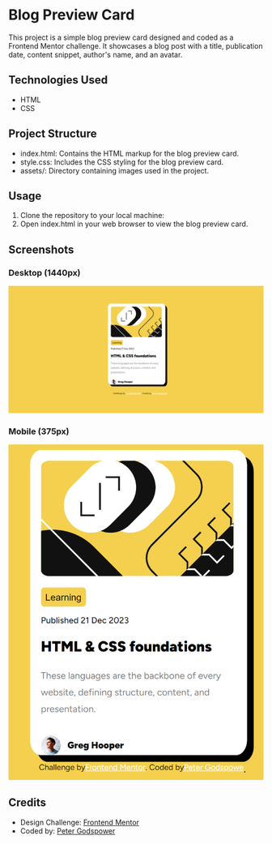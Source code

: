 # Blog Preview Card

This project is a simple blog preview card designed and coded as a Frontend Mentor challenge. It showcases a blog post with a title, publication date, content snippet, author's name, and an avatar.

## Technologies Used
- HTML
- CSS

## Project Structure
- index.html: Contains the HTML markup for the blog preview card.
- style.css: Includes the CSS styling for the blog preview card.
- assets/: Directory containing images used in the project.

## Usage
1. Clone the repository to your local machine:
2. Open index.html in your web browser to view the blog preview card.

## Screenshots
### Desktop (1440px)
![Desktop Preview](./design/Desktop1440.png)

### Mobile (375px)
![Mobile Preview](./design/Mobile375.png)

## Credits
- Design Challenge: [Frontend Mentor](https://www.frontendmentor.io/challenges/blog-preview-card-component-PH92eAR2-)
- Coded by: [Peter Godspower](https://github.com/Theviod616)